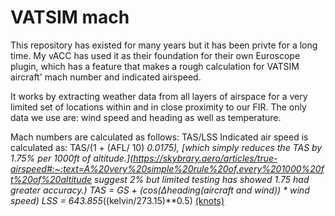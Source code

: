# VATSIM mach
This repository has existed for many years but it has been privte for a long time. My vACC has used it as their foundation for their own Euroscope plugin, which has a feature that makes a rough calculation for VATSIM aircraft' mach number and indicated airspeed.

It works by extracting weather data from all layers of airspace for a very limited set of locations within and in close proximity to our FIR. The only data we use are: wind speed and heading as well as temperature. 

Mach numbers are calculated as follows: TAS/LSS
Indicated air speed is calculated as: TAS/(1 + (AFL/ 10) *0.0175), [which simply reduces the TAS by 1.75% per 1000ft of altitude.](https://skybrary.aero/articles/true-airspeed#:~:text=A%20very%20simple%20rule%20of,every%201000%20ft%20of%20altitude suggest 2% but limited testing has showed 1.75 had greater accuracy.)
TAS = GS + (cos(Δheading(aircraft and wind)) * wind speed)
LSS = 643.855*((kelvin/273.15)**0.5)    [(knots)](https://www.weather.gov/media/epz/wxcalc/speedOfSound.pdf)
